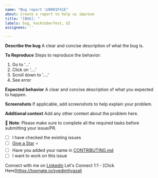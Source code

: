 ```yaml
---
name: "Bug report \U0001F41E"
about: Create a report to help us improve
title: "[BUG]: "
labels: bug, hacktoberfest, UI
assignees: ''

---
```


**Describe the bug**
A clear and concise description of what the bug is.

**To Reproduce**
Steps to reproduce the behavior:
1. Go to '...'
2. Click on '....'
3. Scroll down to '....'
4. See error

**Expected behavior**
A clear and concise description of what you expected to happen.

**Screenshots**
If applicable, add screenshots to help explain your problem.

**Additional context**
Add any other context about the problem here.


🌟 **Note**: Please make sure to complete all the required tasks before submitting your issue/PR.

- [ ] I have checked the existing issues
- [ ]  [Give a Star](https://github.com/SyedImtiyaz-1/PreciousServices) ⭐
- [ ] Have you added your name in [CONTRIBUTING.md](https://github.com/SyedImtiyaz-1/PreciousServices/blob/main/CONTRIBUTING.md)
- [ ] I want to work on this issue

Connect with me on [Linkedin](https://linkedin.com/in/imtiyaz-sde)
Let's Connect 1:1 - [Click Here]https://topmate.io/syedimtiyazali
